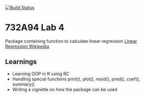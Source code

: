 [![Build Status](https://travis-ci.com/senseiyukisan/732A94-Lab4.svg?branch=master)](https://travis-ci.com/senseiyukisan/732A94-Lab4)

# 732A94 Lab 4

Package containing function to calculate linear regression
[Linear Regression Wikipedia](https://en.wikipedia.org/wiki/Linear_regression "Linear Regression Wikipedia")


## Learnings
* Learning OOP in R using RC
* Handling special functions print(), plot(), resid(), pred(), coef(), summary()
* Writing a vignette on how the package can be used
